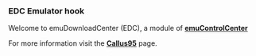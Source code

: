 ### EDC Emulator hook

Welcome to emuDownloadCenter (EDC), a module of [**emuControlCenter**](https://github.com/PhoenixInteractiveNL/emuControlCenter/wiki/)

For more information visit the [**Callus95**](https://github.com/PhoenixInteractiveNL/emuDownloadCenter/wiki/Emulator-callus#menu) page.
